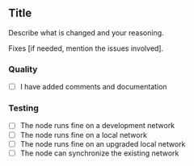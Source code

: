 ## Title
Describe what is changed and your reasoning.

Fixes [if needed, mention the issues involved].

### Quality
- [ ] I have added comments and documentation

### Testing
- [ ] The node runs fine on a development network
- [ ] The node runs fine on a local network
- [ ] The node runs fine on an upgraded local network
- [ ] The node can synchronize the existing network
